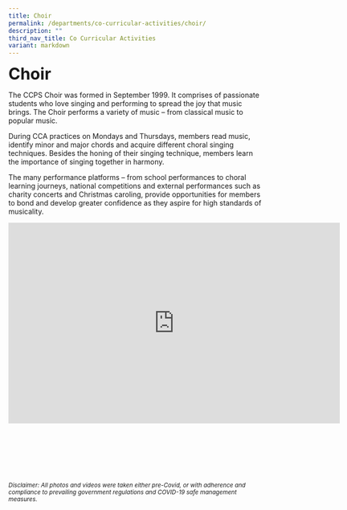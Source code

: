 ```yaml
---
title: Choir
permalink: /departments/co-curricular-activities/choir/
description: ""
third_nav_title: Co Curricular Activities
variant: markdown
---
```

<b><font size="6">Choir</font></b>

The CCPS Choir was formed in September 1999. It comprises of passionate students who love singing and performing to spread the joy that music brings. The Choir performs a variety of music – from classical music to popular music.  
  
During CCA practices on Mondays and Thursdays, members read music, identify minor and major chords and acquire different choral singing techniques. Besides the honing of their singing technique, members learn the importance of singing together in harmony.  
  
The many performance platforms – from school performances to choral learning journeys, national competitions and external performances such as charity concerts and Christmas caroling, provide opportunities for members to bond and develop greater confidence as they aspire for high standards of musicality.

<center>

<iframe allowfullscreen="true" height="400" width="660" frameborder="0" src="https://docs.google.com/presentation/d/e/2PACX-1vS1FeglmH7lz84Jn1FLaeKKXCuJV7nqKqL2F8gnXWHIub7rzvBonGnedCilqVBznQrIy94ss-fRSf7s/embed?start=true&amp;loop=true&amp;delayms=3000"></iframe>

</center>

<br><br><br><br><br><br>
<sup>_Disclaimer: All photos and videos were taken either pre-Covid, or with adherence and compliance to prevailing government regulations and COVID-19 safe management measures._</sup>